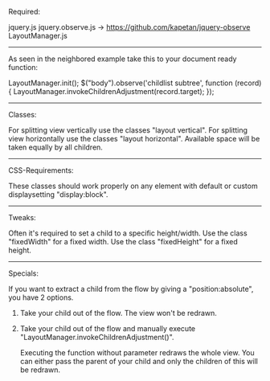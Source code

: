 Required:

jquery.js
jquery.observe.js -> https://github.com/kapetan/jquery-observe
LayoutManager.js

---------------------------------------------------------------------------

As seen in the neighbored example take this to your document ready function:

LayoutManager.init();
$("body").observe('childlist subtree', function (record) {
    LayoutManager.invokeChildrenAdjustment(record.target);
});

---------------------------------------------------------------------------

Classes:

For splitting view vertically use the classes "layout vertical".
For splitting view horizontally use the classes "layout horizontal".
Available space will be taken equally by all children.

---------------------------------------------------------------------------

CSS-Requirements:

These classes should work properly on any element with default or custom
displaysetting "display:block".

---------------------------------------------------------------------------

Tweaks:

Often it's required to set a child to a specific height/width.
Use the class "fixedWidth" for a fixed width.
Use the class "fixedHeight" for a fixed height.

---------------------------------------------------------------------------

Specials:

If you want to extract a child from the flow by giving a "position:absolute",
you have 2 options.

1. Take your child out of the flow. The view won't be redrawn.
2. Take your child out of the flow and manually execute
   "LayoutManager.invokeChildrenAdjustment()".

   Executing the function without parameter redraws the whole view.
   You can either pass the parent of your child and only the children of this
   will be redrawn.
